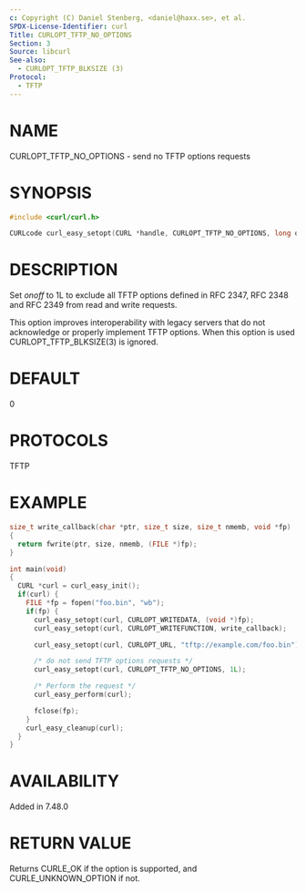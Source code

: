 ```yaml
---
c: Copyright (C) Daniel Stenberg, <daniel@haxx.se>, et al.
SPDX-License-Identifier: curl
Title: CURLOPT_TFTP_NO_OPTIONS
Section: 3
Source: libcurl
See-also:
  - CURLOPT_TFTP_BLKSIZE (3)
Protocol:
  - TFTP
---
```


# NAME

CURLOPT_TFTP_NO_OPTIONS - send no TFTP options requests

# SYNOPSIS

~~~c
#include <curl/curl.h>

CURLcode curl_easy_setopt(CURL *handle, CURLOPT_TFTP_NO_OPTIONS, long onoff);
~~~

# DESCRIPTION

Set *onoff* to 1L to exclude all TFTP options defined in RFC 2347,
RFC 2348 and RFC 2349 from read and write requests.

This option improves interoperability with legacy servers that do not
acknowledge or properly implement TFTP options. When this option is used
CURLOPT_TFTP_BLKSIZE(3) is ignored.

# DEFAULT

0

# PROTOCOLS

TFTP

# EXAMPLE

~~~c
size_t write_callback(char *ptr, size_t size, size_t nmemb, void *fp)
{
  return fwrite(ptr, size, nmemb, (FILE *)fp);
}

int main(void)
{
  CURL *curl = curl_easy_init();
  if(curl) {
    FILE *fp = fopen("foo.bin", "wb");
    if(fp) {
      curl_easy_setopt(curl, CURLOPT_WRITEDATA, (void *)fp);
      curl_easy_setopt(curl, CURLOPT_WRITEFUNCTION, write_callback);

      curl_easy_setopt(curl, CURLOPT_URL, "tftp://example.com/foo.bin");

      /* do not send TFTP options requests */
      curl_easy_setopt(curl, CURLOPT_TFTP_NO_OPTIONS, 1L);

      /* Perform the request */
      curl_easy_perform(curl);

      fclose(fp);
    }
    curl_easy_cleanup(curl);
  }
}
~~~

# AVAILABILITY

Added in 7.48.0

# RETURN VALUE

Returns CURLE_OK if the option is supported, and CURLE_UNKNOWN_OPTION if not.
